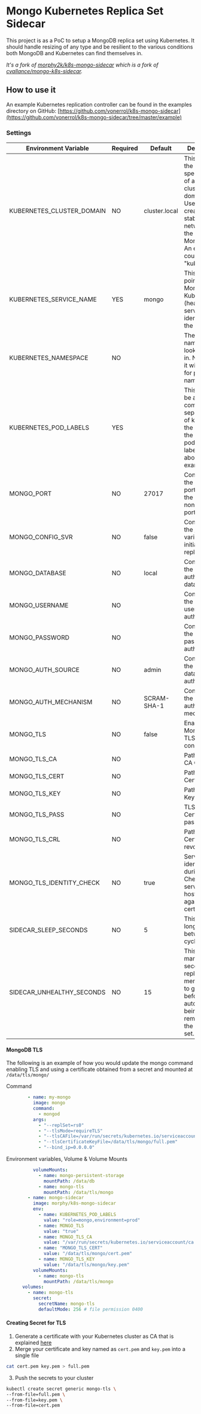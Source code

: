 # Mongo Kubernetes Replica Set Sidecar

This project is as a PoC to setup a MongoDB replica set using Kubernetes. It should handle resizing of any type and be resilient to the various conditions both MongoDB and Kubernetes can find themselves in.

*It's a fork of [morphy2k/k8s-mongo-sidecar](https://github.com/morphy2k/k8s-mongo-sidecar) which is a fork of [cvallance/mongo-k8s-sidecar](https://github.com/cvallance/mongo-k8s-sidecar).*

## How to use it

<!-- The docker image is hosted on Docker Hub and can be found here:
[https://hub.docker.com/r/vonerrol/k8s-mongo-sidecar](https://hub.docker.com/r/vonerrol/k8s-mongo-sidecar)  -->

An example Kubernetes replication controller can be found in the examples directory on GitHub:
[https://github.com/vonerrol/k8s-mongo-sidecar](https://github.com/vonerrol/k8s-mongo-sidecar/tree/master/example)


### Settings

| Environment Variable | Required | Default | Description |
| --- | --- | --- | --- |
| KUBERNETES_CLUSTER_DOMAIN | NO | cluster.local | This allows the specification of a custom cluster domain name. Used for the creation of a stable network ID of the k8s Mongo   pods. An example could be: "kube.local". |
| KUBERNETES_SERVICE_NAME | YES | mongo | This should point to the MongoDB Kubernetes (headless) service that identifies all the pods. |
| KUBERNETES_NAMESPACE | NO |  | The namespace to look up pods in. Not setting it will search for pods in all namespaces. |
| KUBERNETES_POD_LABELS | YES |  | This should be a be a comma separated list of key values the same as the podTemplate labels. See above for example. |
| MONGO_PORT | NO | 27017 | Configures the mongo port, allows the usage of non-standard ports. |
| MONGO_CONFIG_SVR | NO | false | Configures the [configsvr](https://docs.mongodb.com/manual/reference/replica-configuration/#rsconf.configsvr) variable when initializing the replicaset. |
| MONGO_DATABASE | NO | local | Configures the mongo authentication database |
| MONGO_USERNAME | NO | | Configures the mongo username for authentication |
| MONGO_PASSWORD | NO | | Configures the mongo password for authentication |
| MONGO_AUTH_SOURCE | NO | admin | Configures the mongo database for authentication |
| MONGO_AUTH_MECHANISM | NO | SCRAM-SHA-1 | Configures the mongo authentication mechanism |
| MONGO_TLS | NO | false | Enable MongoDB TLS connection |
| MONGO_TLS_CA | NO | | Path to TLS CA Certificate |
| MONGO_TLS_CERT | NO | | Path to TLS Certificate |
| MONGO_TLS_KEY | NO | | Path to TLS Key |
| MONGO_TLS_PASS | NO | | TLS Certificate pass phrase |
| MONGO_TLS_CRL | NO | | Path to TLS Certificate revocation list |
| MONGO_TLS_IDENTITY_CHECK | NO | true | Server identity check during TLS. Checks server's hostname against the certificate |
| SIDECAR_SLEEP_SECONDS | NO | 5 | This is how long to sleep between work cycles. |
| SIDECAR_UNHEALTHY_SECONDS | NO | 15 | This is how many seconds a replica set member has to get healthy before automatically being removed from the replica set. |

#### MongoDB TLS
The following is an example of how you would update the mongo command enabling TLS and using a certificate obtained from a secret and mounted at `/data/tls/mongo/`

Command
```yaml
        - name: my-mongo
          image: mongo
          command:
            - mongod
          args:
            - "--replSet=rs0"
            - "--tlsMode=requireTLS"
            - "--tlsCAFile=/var/run/secrets/kubernetes.io/serviceaccount/ca.crt"
            - "--tlsCertificateKeyFile=/data/tls/mongo/full.pem"
            - "--bind_ip=0.0.0.0"
```

Environment variables, Volume & Volume Mounts
```yaml
          volumeMounts:
            - name: mongo-persistent-storage
              mountPath: /data/db
            - name: mongo-tls
              mountPath: /data/tls/mongo
        - name: mongo-sidecar
          image: morphy/k8s-mongo-sidecar
          env:
            - name: KUBERNETES_POD_LABELS
              value: "role=mongo,environment=prod"
            - name: MONGO_TLS
              value: "true"
            - name: MONGO_TLS_CA
              value: "/var/run/secrets/kubernetes.io/serviceaccount/ca.crt"
            - name: "MONGO_TLS_CERT"
              value: "/data/tls/mongo/cert.pem"
            - name: MONGO_TLS_KEY
              value: "/data/tls/mongo/key.pem"
          volumeMounts:
            - name: mongo-tls
              mountPath: /data/tls/mongo
      volumes:
        - name: mongo-tls
          secret:
            secretName: mongo-tls
            defaultMode: 256 # file permission 0400
```

#### Creating Secret for TLS

1.  Generate a certificate with your Kubernetes cluster as CA that is explained [here](https://kubernetes.io/docs/tasks/tls/managing-tls-in-a-cluster/)
2.  Merge your certificate and key named as `cert.pem` and `key.pem` into a single file
```bash
cat cert.pem key.pem > full.pem
```
3.  Push the secrets to your cluster
```bash
kubectl create secret generic mongo-tls \
--from-file=full.pem \
--from-file=key.pem \
--from-file=cert.pem
```
